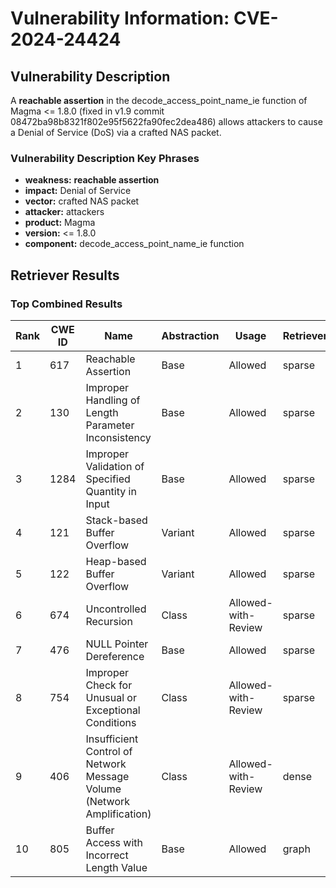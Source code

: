 # Vulnerability Information: CVE-2024-24424

## Vulnerability Description
A **reachable assertion** in the decode_access_point_name_ie function of Magma <= 1.8.0 (fixed in v1.9 commit 08472ba98b8321f802e95f5622fa90fec2dea486) allows attackers to cause a Denial of Service (DoS) via a crafted NAS packet.

### Vulnerability Description Key Phrases
- **weakness:** **reachable assertion**
- **impact:** Denial of Service
- **vector:** crafted NAS packet
- **attacker:** attackers
- **product:** Magma
- **version:** <= 1.8.0
- **component:** decode_access_point_name_ie function

## Retriever Results

### Top Combined Results

| Rank | CWE ID | Name | Abstraction | Usage  | Retrievers | Individual Scores |
|------|--------|------|-------------|-------|------------|-------------------|
| 1 | 617 | Reachable Assertion | Base | Allowed | sparse | 0.247 |
| 2 | 130 | Improper Handling of Length Parameter Inconsistency | Base | Allowed | sparse | 0.181 |
| 3 | 1284 | Improper Validation of Specified Quantity in Input | Base | Allowed | sparse | 0.177 |
| 4 | 121 | Stack-based Buffer Overflow | Variant | Allowed | sparse | 0.174 |
| 5 | 122 | Heap-based Buffer Overflow | Variant | Allowed | sparse | 0.169 |
| 6 | 674 | Uncontrolled Recursion | Class | Allowed-with-Review | sparse | 0.168 |
| 7 | 476 | NULL Pointer Dereference | Base | Allowed | sparse | 0.167 |
| 8 | 754 | Improper Check for Unusual or Exceptional Conditions | Class | Allowed-with-Review | sparse | 0.166 |
| 9 | 406 | Insufficient Control of Network Message Volume (Network Amplification) | Class | Allowed-with-Review | dense | 0.521 |
| 10 | 805 | Buffer Access with Incorrect Length Value | Base | Allowed | graph | 0.003 |

